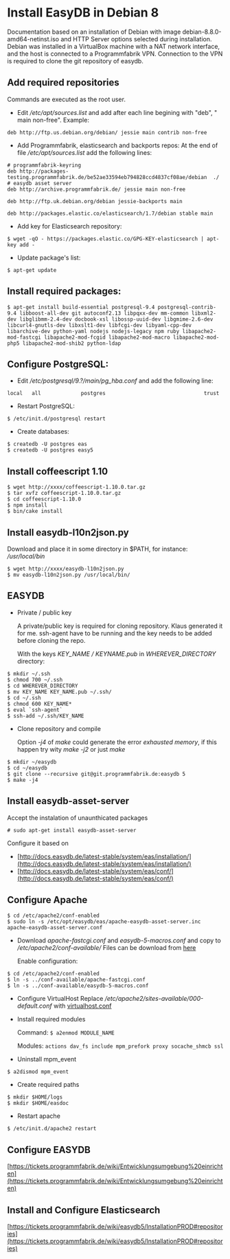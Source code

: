 # Install EasyDB in Debian 8

Documentation based on an installation of Debian with image debian-8.8.0-amd64-netinst.iso and HTTP Server options selected during installation.
Debian was installed in a VirtualBox machine with a NAT network interface, and the host is connected to a Programmfabrik VPN. Connection to the VPN is required to clone the git repository of easydb.


## Add required repositories

Commands are executed as the root user.

* Edit */etc/apt/sources.list* and add after each line begining with "deb", " main non-free".
    Example:
```
deb http://ftp.us.debian.org/debian/ jessie main contrib non-free
```

* Add Programmfabrik, elasticsearch and backports repos:
    At the end of file */etc/apt/sources.list* add the following lines:

```
# programmfabrik-keyring
deb http://packages-testing.programmfabrik.de/be52ae33594eb794828ccd4837cf08ae/debian  ./
# easydb asset server
deb http://archive.programmfabrik.de/ jessie main non-free

deb http://ftp.uk.debian.org/debian jessie-backports main

deb http://packages.elastic.co/elasticsearch/1.7/debian stable main
```

* Add key for Elasticsearch repository:

```
$ wget -qO - https://packages.elastic.co/GPG-KEY-elasticsearch | apt-key add -
```

* Update package's list:

```
$ apt-get update
```

## Install required packages:

```
$ apt-get install build-essential postgresql-9.4 postgresql-contrib-9.4 libboost-all-dev git autoconf2.13 libpqxx-dev mm-common libxml2-dev libglibmm-2.4-dev docbook-xsl libossp-uuid-dev libgmime-2.6-dev libcurl4-gnutls-dev libxslt1-dev libfcgi-dev libyaml-cpp-dev libarchive-dev python-yaml nodejs nodejs-legacy npm ruby libapache2-mod-fastcgi libapache2-mod-fcgid libapache2-mod-macro libapache2-mod-php5 libapache2-mod-shib2 python-ldap
```

## Configure PostgreSQL:

* Edit */etc/postgresql/9.?/main/pg_hba.conf* and add the following line:

```
local   all             postgres                                trust
```

* Restart PostgreSQL:

```
$ /etc/init.d/postgresql restart
```

* Create databases:

```
$ createdb -U postgres eas
$ createdb -U postgres easy5
```

## Install coffeescript 1.10

```
$ wget http://xxxx/coffeescript-1.10.0.tar.gz
$ tar xvfz coffeescript-1.10.0.tar.gz
$ cd coffeescript-1.10.0
$ npm install
$ bin/cake install
```

## Install easydb-l10n2json.py

Download and place it in some directory in $PATH, for instance: */usr/local/bin*

```
$ wget http://xxxx/easydb-l10n2json.py
$ mv easydb-l10n2json.py /usr/local/bin/
```

## EASYDB

* Private / public key

    A private/public key is required for cloning repository.  Klaus generated it for me.
    ssh-agent have to be running and the key needs to be added before cloning the repo.

    With the keys *KEY_NAME / KEYNAME.pub* in *WHEREVER_DIRECTORY* directory:

```
$ mkdir ~/.ssh
$ chmod 700 ~/.ssh
$ cd WHEREVER_DIRECTORY
$ mv KEY_NAME KEY_NAME.pub ~/.ssh/
$ cd ~/.ssh
$ chmod 600 KEY_NAME*
$ eval `ssh-agent`
$ ssh-add ~/.ssh/KEY_NAME
```

* Clone repository and compile

    Option *-j4* of *make* could generate the error *exhausted memory*, if this happen try wity *make -j2* or just *make*

```
$ mkdir ~/easydb
$ cd ~/easydb
$ git clone --recursive git@git.programmfabrik.de:easydb 5
$ make -j4 
```

## Install easydb-asset-server

Accept the instalation of unaunthicated packages

```
# sudo apt-get install easydb-asset-server
```

Configure it based on

- [http://docs.easydb.de/latest-stable/system/eas/installation/](http://docs.easydb.de/latest-stable/system/eas/installation/)
- [http://docs.easydb.de/latest-stable/system/eas/conf/](http://docs.easydb.de/latest-stable/system/eas/conf/)


## Configure Apache

```
$ cd /etc/apache2/conf-enabled
$ sudo ln -s /etc/opt/easydb/eas/apache-easydb-asset-server.inc apache-easydb-asset-server.conf
```

* Download *apache-fastcgi.conf* and *easydb-5-macros.conf* and copy to */etc/apache2/conf-available/*
    Files can be download from [here](/http://xxx/xxx.md)

    Enable configuration:
```
$ cd /etc/apache2/conf-enabled
$ ln -s ../conf-available/apache-fastcgi.conf
$ ln -s ../conf-available/easydb-5-macros.conf
```

* Configure VirtualHost
    Replace */etc/apache2/sites-available/000-default.conf* with [virtualhost.conf](/http://xxxx/xxxx.md)

* Install required modules

    Command:
    ```$ a2enmod MODULE_NAME```

    Modules: ```actions dav_fs include mpm_prefork proxy socache_shmcb ssl```

* Uninstall mpm_event

```
$ a2dismod mpm_event
```

* Create required paths

```
$ mkdir $HOME/logs
$ mkdir $HOME/easdoc
```

* Restart apache

```
$ /etc/init.d/apache2 restart
```

## Configure EASYDB
[https://tickets.programmfabrik.de/wiki/Entwicklungsumgebung%20einrichten](https://tickets.programmfabrik.de/wiki/Entwicklungsumgebung%20einrichten)

## Install and Configure Elasticsearch
[https://tickets.programmfabrik.de/wiki/easydb5/InstallationPROD#repositories](https://tickets.programmfabrik.de/wiki/easydb5/InstallationPROD#repositories)

